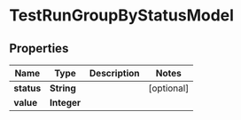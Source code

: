 

# TestRunGroupByStatusModel


## Properties

| Name | Type | Description | Notes |
|------------ | ------------- | ------------- | -------------|
|**status** | **String** |  |  [optional] |
|**value** | **Integer** |  |  |



